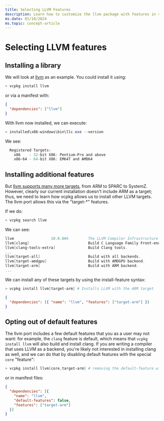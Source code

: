 ```yaml
---
title: Selecting LLVM Features
description: Learn how to customize the llvm package with features in vcpkg.
ms.date: 01/10/2024
ms.topic: concept-article
---
```

# Selecting LLVM features

## Installing a library

We will look at [llvm](https://llvm.org/) as an example. You could install it using:

```powershell
> vcpkg install llvm
```

or via a manifest with:

```json
{
  "dependencies": ["llvm"]
}
```

With llvm now installed, we can execute:

```powershell
> installed\x86-windows\bin\llc.exe --version
```

We see:

```powershell
  Registered Targets:
    x86    - 32-bit X86: Pentium-Pro and above
    x86-64 - 64-bit X86: EM64T and AMD64
```

## Installing additional features

But [llvm supports many more targets](https://llvm.org/docs/GettingStarted.html#local-llvm-configuration), from ARM to SPARC to SystemZ.
However, clearly our current installation doesn't include ARM as a target;
thus, we need to learn how vcpkg allows us to install other LLVM targets.
The llvm port allows this via the "target-*" features.

If we do:

```powershell
> vcpkg search llvm
```

We can see:

```powershell
llvm                 10.0.0#6         The LLVM Compiler Infrastructure
llvm[clang]                           Build C Language Family Front-end.
llvm[clang-tools-extra]               Build Clang tools.
...
llvm[target-all]                      Build with all backends.
llvm[target-amdgpu]                   Build with AMDGPU backend.
llvm[target-arm]                      Build with ARM backend.
...
```

We can install any of these targets by using the install-feature syntax:

```powershell
> vcpkg install llvm[target-arm] # Installs LLVM with the ARM target
```

```json
{
  "dependencies": [{ "name": "llvm", "features": ["target-arm"] }]
}
```

## Opting out of default features

The llvm port includes a few default features that you as a user may not want: for example,
the `clang` feature is default, which means that `vcpkg install llvm` will also build and install clang.
If you are writing a compiler that uses LLVM as a backend,
you're likely not interested in installing clang as well,
and we can do that by disabling default features with the special `core` "feature":

```powershell
> vcpkg install llvm[core,target-arm] # removing the default-feature with "core" also removes all of the default targets you get
```

or in manifest files:

```json
{
  "dependencies": [{
    "name": "llvm",
    "default-features": false,
    "features": ["target-arm"]
  }]
}
```
